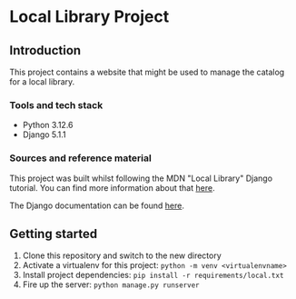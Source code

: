 # Local Library Project

## Introduction
This project contains a website that might be used to manage the catalog for a local library.

### Tools and tech stack
- Python 3.12.6
- Django 5.1.1

### Sources and reference material
This project was built whilst following the MDN "Local Library" Django tutorial. You can find more information about that [here](https://developer.mozilla.org/en-US/docs/Learn/Server-side/Django/Tutorial_local_library_website).

The Django documentation can be found [here](https://docs.djangoproject.com/en/5.1/).

## Getting started
1. Clone this repository and switch to the new directory
2. Activate a virtualenv for this project: ``python -m venv <virtualenvname>``
3. Install project dependencies: ``pip install -r requirements/local.txt``
4. Fire up the server: ``python manage.py runserver``

